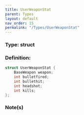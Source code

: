```yaml
---
title: UserWeaponStat
parent: Types
layout: default
nav_order: 15
permalink: "/Types/UserWeaponStat"
---
```


### Type: struct

### Definition:
```cpp
struct UserWeaponStat {
	BaseWeapon weapon;
	int bulletfired;
	int bullethit;
	int headshot;
	int kills;
};
```

### Note(s)